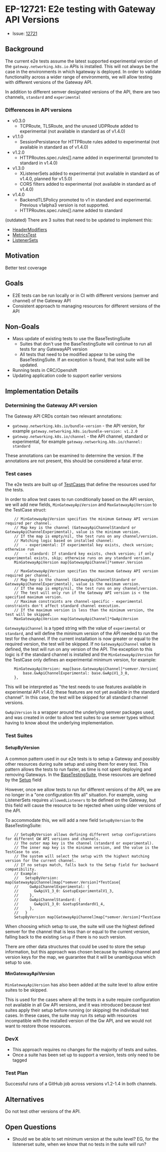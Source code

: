 # EP-12721: E2e testing with Gateway API Versions


* Issue: [12721](https://github.com/kgateway-dev/kgateway/issues/12721)


## Background
The current e2e tests assume the latest supported experimental version of the `gateway.networking.k8s.io` APIs is installed. This will not always be the case in the environments in which kgateway is deployed. In order to validate functionality across a wider range of environments, we will allow testing with different versions of the Gateway API.

In addition to different semver designated versions of the API, there are two channels, `standard` and `experimental`


### Differences in API versions
* v0.3.0
  * TCPRoute, TLSRoute, and the unused UDPRoute added to experimental (not available in standard as of v1.4.0)
* v1.1.0
  * SessionPersistance for HTTPRoute rules added to experimental (not available in standard as of v1.4.0)
* v1.2.0
  * HTTPRoutes.spec.rules[].name added in experimental (promoted to standard in v1.4.0)
* v1.3.0
  * XListenerSets added to experimental (not available in standard as of v1.4.0, planned for v1.5.0)
  * CORS filters added to experimental (not available in standard as of v1.4.0)
* v1.4.0
  * BackendTLSPolicy promoted to v1 in standard and experimental. Previous v1alpha3 version is not supported.
  * HTTPRoutes.spec.rules[].name added to standard

(outdated) There are 3 suites that need to be updated to implement this:
* [HeaderModifiers](/test/kubernetes/e2e/features/header_modifiers/suite.go)
* [MetricsTest](/test/kubernetes/e2e/features/metrics/suite.go)
* [ListenerSets](/test/kubernetes/e2e/features/listenerset/suite.go)

## Motivation
Better test coverage

## Goals
* E2E tests can be run locally or in CI with different versions (semver and channel) of the Gateway API
* Consistent approach to managing resources for different versions of the API

## Non-Goals
* Mass update of existing tests to use the BaseTestingSuite
  * Suites that don't use the BaseTestingSuite will continue to run all tests for any GatewayAPI version
  * All tests that need to be modified appear to be using the BaseTestingSuite. If an exception is found, that test suite will be updated.
* Running tests in CRC/Openshift
* Updating application code to support earlier versions


## Implementation Details
### Determining the Gateway API version
The Gateway API CRDs contain two relevant annotations:
* `gateway.networking.k8s.io/bundle-version` - the API version, for example `gateway.networking.k8s.io/bundle-version: v1.2.0`
* `gateway.networking.k8s.io/channel` - the API channel, standard or experimental, for example `gateway.networking.k8s.io/channel: standard`

These annotations can be examined to determine the version. If the annotations are not present, this should be considered a fatal error.

### Test cases
The e2e tests are built up of [TestCases](https://github.com/kgateway-dev/kgateway/blob/2b04f3d1465257d0c449687922ea6e92603b822c/test/kubernetes/e2e/tests/base/base_suite.go#L33) that define the resources used for the tests.

In order to allow test cases to run conditionally based on the API version, we will add new fields, `MinGatewayApiVersion` and `MaxGatewayApiVersion` to the TestCase struct:

```
	// MinGatewayApiVersion specifies the minimum Gateway API version required per channel.
	// Map key is the channel (GatewayApiChannelStandard or GatewayApiChannelExperimental), value is the minimum version.
	// If the map is empty/nil, the test runs on any channel/version.
	// Matching logic based on installed channel:
	//   - experimental: If experimental key exists, check version; otherwise run
	//   - standard: If standard key exists, check version; if only experimental exists, skip; otherwise runs on any standard version.
	MinGatewayApiVersion map[GatewayApiChannel]*semver.Version

    // MaxGatewayApiVersion specifies the maximum Gateway API version required per channel.
	// Map key is the channel (GatewayApiChannelStandard or GatewayApiChannelExperimental), value is the maximum version.
	// If the map is empty/nil, the test runs on any channel/version.
	// The test will only run if the Gateway API version is < the specified maximum version.
	// Maximum constraints are channel-specific - experimental constraints don't affect standard channel execution.
	// If the maximum version is less than the minimum version, the test will be skipped.
	MaxGatewayApiVersion map[GatewayApiChannel]*GwApiVersion
```

`GatewayApiChannel` is a typed string with the value of `experimental` or `standard`, and will define the minimum version of the API needed to run the test for the channel. If the current installation is now greater or equal to the required version, the test will be skipped. If no `GatewayApiChannel` value is defined, the test will run on any version of the API. The exception to this logic is if the standard channel is installed and the `MinGatewayApiVersion` for the TestCase only defines an experimental minimum version, for example:

```
    MinGatewayApiVersion: map[base.GatewayApiChannel]*semver.Version{
        base.GwApiChannelExperimental: base.GwApiV1_3_0,
    },
```

This will be interpreted as "the test needs to use features available in experimental API v1.4.0; these features are not yet available in the standard channel". In this case, the test will be skipped for all standard channel versions.

`GwApiVersion` is a wrapper around the underlying semver packages used, and was created in order to allow test suites to use semver types without having to know about the underlying implementation.


### Test Suites


#### SetupByVersion
A common pattern used in our e2e tests is to setup a Gateway and possibly other resources during suite setup and using them for every test. This pattern allows the tests to run faster, as time is not spent deploying and removing Gateways. In the [BaseTestingSuite](https://github.com/kgateway-dev/kgateway/blob/2b04f3d1465257d0c449687922ea6e92603b822c/test/kubernetes/e2e/tests/base/base_suite.go#L49C1-L66C2), these resources are defined by the [Setup](https://github.com/kgateway-dev/kgateway/blob/2b04f3d1465257d0c449687922ea6e92603b822c/test/kubernetes/e2e/tests/base/base_suite.go#L53) field

However, once we allow tests to run for different versions of the API, we are no longer in a "one configuration fits all" situation. For example, using ListenerSets requires `allowedListeners` to be defined on the Gateway, but this field will cause the resource to be rejected when using older versions of the API.

To accommodate this, we will add a new field `SetupByVersion` to the BaseTestingSuite:
```
	// SetupByVersion allows defining different setup configurations for different GW API versions and channels.
	// The outer map key is the channel (standard or experimental).
	// The inner map key is the minimum version, and the value is the TestCase to use.
	// The system will select the setup with the highest matching version for the current channel.
	// If no setups match, falls back to the Setup field for backward compatibility.
	// Example:
	//   SetupByVersion: map[GatewayApiChannel]map[*semver.Version]*TestCase{
	//     GwApiChannelExperimental: {
	//       GwApiV1_3_0: &setupExperimentalV1_3,
	//     },
	//     GwApiChannelStandard: {
	//       GwApiV1_3_0: &setupStandardV1_4,
	//     },
	//   }
	SetupByVersion map[GatewayApiChannel]map[*semver.Version]*TestCase
```

When choosing which setup to use, the suite will use the highest defined semver for the channel that is less than or equal to the current version, falling back to the existing `Setup` if there is no such version.

There are other data structures that could be used to store the setup information, but this approach was chosen because by making channel and version keys for the map, we guarantee that it will be unambiguous which setup to use.

#### MinGatewayApiVersion

`MinGatewayApiVersion` has also been added at the suite level to allow entire suites to be skipped.

This is used for the cases where all the tests in a suite require configuration not available in all Gw API versions, and it was introduced because test suites apply their setup before running (or skipping) the individual test cases. In these cases, the suite may run its setup with resources incompatible with the installed version of the Gw API, and we would not want to restore those resources.

### DevX
* This approach requires no changes for the majority of tests and suites.
* Once a suite has been set up to support a version, tests only need to be tagged


### Test Plan
Successful runs of a GitHub job across versions v1.2-1.4 in both channels.

## Alternatives
Do not test other versions of the API.

## Open Questions
* Should we be able to set minimum version at the suite level? EG, for the listenerset suite, when we know that no tests in the suite will run?

